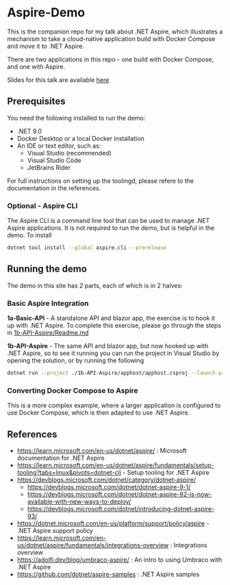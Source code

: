 # Aspire-Demo

This is the companion repo for my talk about .NET Aspire, which illustrates a mechanism to take a cloud-native application build with Docker Compose and move it to .NET Aspire. 

There are two applications in this repo - one build with Docker Compose, and one with Aspire. 

Slides for this talk are available [here](https://docs.google.com/presentation/d/1pKHi34APKTjNJMnEQa6QBoe_FazFd_tjzxuLe4BMN38/)

## Prerequisites

You need the following installed to run the demo:

- .NET 9.0
- Docker Desktop or a local Docker installation
- An IDE or text editor, such as:
    - Visual Studio (recommended)
    - Visual Studio Code
    - JetBrains Rider

For full instructions on setting up the toolingd, please refere to the documentation in the references. 

### Optional - Aspire CLI

The Aspire CLI is a command line tool that can be used to manage .NET Aspire applications. It is not required to run the demo, but is helpful in the demo. To install

```bash 
dotnet tool install --global aspire.cli --prerelease
```


## Running the demo

The demo in this site has 2 parts, each of which is in 2 halves:

### Basic Aspire Integration


**1a-Basic-API** - A standalone API and blazor app, the exercise is to hook it up with .NET Aspire. To complete this exercise, please go through the steps in [1b-API-Aspire/Readme.md](1b-API-Aspire/Readme.md)

**1b-API-Aspire** - The same API and blazor app, but now hooked up with .NET Aspire, so to see it running you can run the project in Visual Studio by opening the solution, or by running the following

```bash
dotnet run --project ./1b-API-Aspire/apphost/apphost.csproj --launch-profile "http"
``` 

### Converting Docker Compose to Aspire

This is a more complex example, where a larger application is configured to use Docker Compose, which is then adapted to use .NET Aspire.



## References

- https://learn.microsoft.com/en-us/dotnet/aspire/ : Microsoft documentation for .NET Aspire
- https://learn.microsoft.com/en-us/dotnet/aspire/fundamentals/setup-tooling?tabs=linux&pivots=dotnet-cli - Setup tooling for .NET Aspire
- https://devblogs.microsoft.com/dotnet/category/dotnet-aspire/
    - https://devblogs.microsoft.com/dotnet/dotnet-aspire-9-1/
    - https://devblogs.microsoft.com/dotnet/dotnet-aspire-92-is-now-available-with-new-ways-to-deploy/
    - https://devblogs.microsoft.com/dotnet/introducing-dotnet-aspire-93/
- https://dotnet.microsoft.com/en-us/platform/support/policy/aspire - .NET Aspire support policy
- https://learn.microsoft.com/en-us/dotnet/aspire/fundamentals/integrations-overview : Integrations overview
- https://adolfi.dev/blog/umbraco-aspire/ : An intro to using Umbraco with .NET Aspire
- https://github.com/dotnet/aspire-samples : .NET Aspire samples